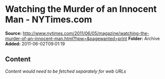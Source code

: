 # Watching the Murder of an Innocent Man - NYTimes.com

**Source:** http://www.nytimes.com/2011/06/05/magazine/watching-the-murder-of-an-innocent-man.html?hpw=&pagewanted=print
**Folder:** Archive
**Added:** 2011-06-02T09:01:19




## Content
*Content would need to be fetched separately for web URLs*
